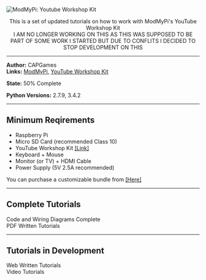 ![ModMyPi: Youtube Workshop Kit](http://capgames.co.uk/images/yt_workshop_kit.png "Youtube Workshop Kit")

<p align="center">This is a set of updated tutorials on how to work with ModMyPi's YouTube Workshop Kit<br>I AM NO LONGER WORKING ON THIS AS THIS WAS SUPPOSED TO BE PART OF SOME WORK I STARTED BUT DUE TO CONFLITS I DECIDED TO STOP DEVELOPMENT ON THIS</p>

<hr />  

**Author:** CAPGames  
**Links:** [ModMyPi](https://www.modmypi.com), [YouTube Workshop Kit](https://www.modmypi.com/raspberry-pi/set-up-kits/project-kits/raspberry-pi-youtube-workshop-kit/)  

**State:** 50% Complete 

**Python Versions:** 2.7.9, 3.4.2

<hr />  

## **Minimum Reqirements**
* Raspberry Pi
* Micro SD Card (recommended Class 10)
* YouTube Workshop Kit [[Link]](https://www.modmypi.com/raspberry-pi/set-up-kits/project-kits/raspberry-pi-youtube-workshop-kit/?search=youtube%20workshop%20kit)  
* Keyboard + Mouse
* Monitor (or TV) + HDMI Cable
* Power Supply (5V 2.5A recommended)

You can purchase a customizable bundle from [[Here]](https://www.modmypi.com/raspberry-pi/set-up-kits/rpi3-model-b-kits/hacker-kit-including-raspberry-pi-3-model-b)  

<hr />  

## **Complete Tutorials**

Code and Wiring Diagrams Complete  
PDF Written Tutorials  
<hr />  

## **Tutorials in Development**

Web Written Tutorials  
Video Tutorials
